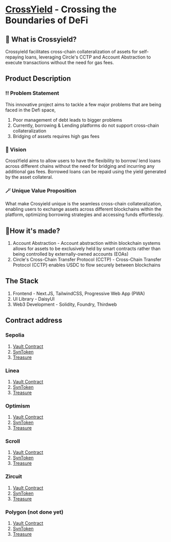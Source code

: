 # [CrossYield](https://crossyield.vercel.app) - Crossing the Boundaries of DeFi  

## 🤔 What is Crossyield?
Crossyield facilitates cross-chain collateralization of assets for self-repaying loans, leveraging Circle's CCTP and Account Abstraction to execute transactions without the need for gas fees.
## Product Description
### ‼️ Problem Statement
This innovative project aims to tackle a few major problems that are being faced in the Defi space,
1. Poor management of debt leads to bigger problems
2. Currently, borrowing & Lending platforms do not support cross-chain collateralization
3. Bridging of assets requires high gas fees
### 🌟 Vision
CrossYield aims to allow users to have the flexibility to borrow/ lend loans across different chains without the need for bridging and incurring any additional gas fees. Borrowed loans can be repaid using the yield generated by the asset collateral. 
### 🪄 Unique Value Proposition
What make Crosyield unique is the seamless cross-chain collateralization, enabling users to exchange assets across different blockchains within the platform, optimizing borrowing strategies and accessing funds effortlessly.
## 🔨How it's made?
1. Account Abstraction - Account abstraction within blockchain systems allows for assets to be exclusively held by smart contracts rather than being controlled by externally-owned accounts (EOAs)
2. Circle's Cross-Chain Transfer Protocol (CCTP) - Cross-Chain Transfer Protocol (CCTP) enables USDC to flow securely between blockchains
## The Stack
1. Frontend - Next.JS, TailwindCSS, Progressive Web App (PWA)
2. UI Library - DaisyUI
3. Web3 Development - Solidity, Foundry, Thirdweb  
## Contract address
### Sepolia
1. [Vault Contract](https://sepolia.etherscan.io/address/0xc2111d0f974a50fb89f0a29bcceb9d0ce6a66ad0)
2. [SynToken](https://sepolia.etherscan.io/address/0xeb12f06d0ffca2a8429d14c439e58950c57e690c)
3. [Treasure](https://sepolia.etherscan.io/address/0x7c312cbbb60740deb3243d1bf442c60efeda71fa)
### Linea
1. [Vault Contract](https://goerli.lineascan.build/address/0x460c44641673b2fb1d7d769f01b309eaa5eac533)
2. [SynToken](https://goerli.lineascan.build/address/0x1bada0cc942cffbc5303ff5986395b04aaeff9ba)
3. [Treasure](https://goerli.lineascan.build/address/0xc33c0203a9f4ea06e2627fc6635518d6c2993ddf)
### Optimism
1. [Vault Contract](https://sepolia-optimism.etherscan.io/address/0x460c44641673b2fb1d7d769f01b309eaa5eac533)
2. [SynToken](https://sepolia-optimism.etherscan.io/address/0x1bada0cc942cffbc5303ff5986395b04aaeff9ba)
3. [Treasure](https://sepolia-optimism.etherscan.io/address/0xc33c0203a9f4ea06e2627fc6635518d6c2993ddf)
### Scroll
1. [Vault Contract](https://sepolia.scrollscan.com/address/0xa419a7a700de519c95cf012767f78f90e115a8ec)
2. [SynToken](https://sepolia.scrollscan.com/address/0x460c44641673b2fb1d7d769f01b309eaa5eac533)
3. [Treasure](https://sepolia.scrollscan.com/address/0x1bada0cc942cffbc5303ff5986395b04aaeff9ba)
### Zircuit
1. [Vault Contract](https://explorer.zircuit.com/address/0x252615621C5743DEeA80A82Ca2D8B691a657f459)
2. [SynToken](https://explorer.zircuit.com/address/0x0B2AF11D25de9eEEc4D9e3C531AD87b85005C087)
3. [Treasure](https://explorer.zircuit.com/address/0xD801B3b54eA2E0bFcc4dcBff9F8a7de01d4D9a51)
### Polygon (not done yet)
1. [Vault Contract]()
2. [SynToken]()
3. [Treasure]()


